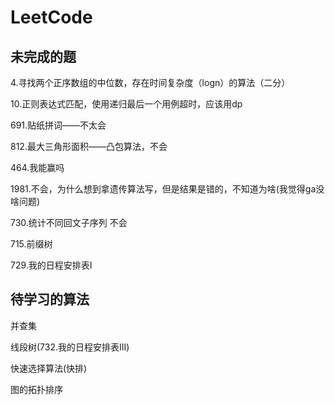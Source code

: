 # LeetCode

## 未完成的题

4.寻找两个正序数组的中位数，存在时间复杂度（logn）的算法（二分）

10.正则表达式匹配，使用递归最后一个用例超时，应该用dp

691.贴纸拼词——不太会

812.最大三角形面积——凸包算法，不会

464.我能赢吗

1981.不会，为什么想到拿遗传算法写，但是结果是错的，不知道为啥(我觉得ga没啥问题)

730.统计不同回文子序列 不会

715.前缀树

729.我的日程安排表I

## 待学习的算法

并查集

线段树(732.我的日程安排表III)

快速选择算法(快排)

图的拓扑排序
